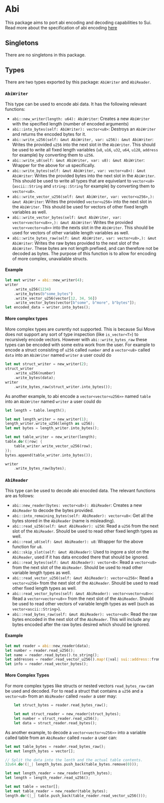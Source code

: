 # Abi

This package aims to port abi encoding and decoding capabilities to Sui. Read more about the specification of abi encoding [here](https://docs.soliditylang.org/en/develop/abi-spec.html#formal-specification-of-the-encoding)

## Singletons

There are no singletons in this package.

## Types

There are two types exported by this package: `AbiWriter` and `AbiReader`.

### `AbiWriter`

This type can be used to encode abi data. It has the following relevant functions:
- `abi::new_writer(length: u64): AbiWriter`: Creates a new `AbiWriter` with the specified length (number of encoded arguments)
- `abi::into_bytes(self: AbiWriter): vector<u8>`: Destroys an `AbiWriter` and returns the encoded bytes for it.
- `abi::write_u256(self: &mut AbiWriter, var: u256): &mut AbiWriter`: Writes the provided `u256` into the next slot in the `AbiWriter`. This should be used to write all fixed length variables (`u8`, `u16`, `u32`, `u64`, `u128`, `address` for example) by converting them to `u256`.
- `abi::write_u8(self: &mut AbiWriter, var: u8): &mut AbiWriter`: Wrapper for the above for `u8` specifically.
- `abi::write_bytes(self: &mut AbiWriter, var: vector<u8>): &mut AbiWriter`: Writes the provided bytes into the next slot in the `AbiWriter`. This should be used to write all types that are equivelant to `vector<u8>` (`ascii::String` and `string::String` for example) by converting them to `vector<u8>`.
- `abi::write_vector_u256(self: &mut AbiWriter, var: vector<u256>,): &mut AbiWriter`: Writes the provided `vector<u256>` into the next slot in the  `AbiWriter`. This should be used for vectors of other fixed length variables as well.
- `abi::write_vector_bytes(self: &mut AbiWriter, var: vector<vector<u8>>,): &mut AbiWriter`: Writes the provided `vector<vector<u8>>` into the nexts slot in the `AbiWriter`. This should be used for vectors of other variable length variables as well.
- `abi::write_bytes_raw(self: &mut AbiWriter, var: vector<u8>,): &mut AbiWriter`: Writes the raw bytes provided to the next slot of the `AbiWriter`. These bytes are not length prefixed, and can therefore not be decoded as bytes. The purpose of this function is to allow for encoding of more complex, unavailable structs.

#### Example
```rust
let mut writer = abi::new_writer(4);
writer
    .write_u256(1234)
    .write_bytes(b"some_bytes")
    .write_vector_u256(vector[12, 34, 56])
    .write_vector_bytes(vector[b"some", b"more", b"bytes"]);
let encoded_data = writer.into_bytes();
```

#### More complex types
More complex types are curently not supported. This is because Sui Move does not support any sort of type inspection (like `is_vector<T>`) to recursively encode vectors. However with `abi::write_bytes_raw` these types can be encoded with some extra work from the user.
For example to encode a struct consisting of  `u256` called `number` and a `vector<u8>` called `data` into an `AbiWriter` named `writer` a user could do
```rust
let mut struct_writer = new_writer(2);
struct_writer
    .write_u256(number)
    .write_bytes(data);
writer
    .write_bytes_raw(struct_writer.into_bytes());
```
As another example, to abi encode a `vector<vector<u256>>` named `table` into an `AbiWriter` named `writer` a user could do
```rust
let length = table.length();

let mut length_writer = new_writer(1);
length_writer.write_u256(length as u256);
let mut bytes = length_writer.into_bytes();

let mut table_writer = new_writer(length);
table.do!(|row| {
    table_writer.write_vector_u256(row);
});
bytes.append(table_writer.into_bytes());

writer
    .write_bytes_raw(bytes);
```

### `AbiReader`

This type can be used to decode abi enocded data. The relevant functions are as follows:
- `abi::new_reader(bytes: vector<u8>): AbiReader`: Creates a new `AbiReader` to decode the bytes provided.
- `abi::into_remaining_bytes(self: AbiReader): vector<u8>`: Get all the bytes stored in the `AbiReader` (name is misleading).
- `abi::read_u256(self: &mut AbiReader): u256`: Read a `u256` from the next slot of the `AbiReader`. Should be used to read other fixed length types as well. 
- `abi::read_u8(self: &mut AbiReader): u8`: Wrapper for the above function for `u8`.
- `abi::skip_slot(self: &mut AbiReader)`: Used to ingore a slot on the `AbiReader`, used if it has data encoded there that should be ignored.
- `abi::read_bytes(self: &mut AbiReader): vector<8>`: Read a `vector<u8>` from the next slot of the `AbiReader`. Should be used to read other variable length types as well.
- `abi::read_vector_u256(self: &mut AbiReader): vector<u256>`: Read a `vector<u256>` from the next slot of the `AbiReader`. Should be used to read other fixed length types as well.
- `abi::read_vector_bytes(self: &mut AbiReader): vector<vector<u8>>`: Read a `vector<vector<u8>>` from the next slot of the `AbiReader`. Should be used to read other vectors of variable length types as well (such as `vector<ascii::String>`).
- `abi::read_bytes_raw(self: &mut AbiReader): vector<u8>`: Read the raw bytes encoded in the next slot of the `AbiReader`. This will include any bytes encoded after the raw bytes desired which should be ignored.

#### Example
```rust
let mut reader = abi::new_reader(data);
let number = reader.read_u256();
let name = reader.read_bytes().to_string();
let addresses = reader.read_vector_u256().map!(|val| sui::address::from_u256(val));
let info = reader.read_vector_bytes();
```

#### More Complex Types

For more complex types like structs or nested vectors `read_bytes_raw` can be used and decoded. For to read a struct that contains a `u256` and a `vector<u8>` from an `AbiReader` called `reader` a user may:
```rust
    let struct_bytes = reader.read_bytes_raw();

    let mut struct_reader = new_reader(struct_bytes);
    let number = struct_reader.read_u256();
    let data = struct_reader.read_bytes();
```
As another example, to decode a `vector<vector<u256>>` into a variable called table from an `AbiReader` called `reader` a user can:
```rust
let mut table_bytes = reader.read_bytes_raw();
let mut length_bytes = vector[];

// Split the data into the lenth and the actual table contents.
32u64.do!(|_| length_bytes.push_back(table_bytes.remove(0)));

let mut length_reader = new_reader(length_bytes);
let length = length_reader.read_u256();

let mut table = vector[];
let mut table_reader = new_reader(table_bytes);
length.do!(|_| table.push_back(table_reader.read_vector_u256()));
```

